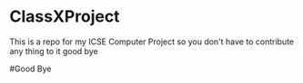 # ClassXProject
This is a repo for my ICSE Computer Project 
so you don't have to contribute any thing to it good bye

#Good Bye
